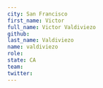 ```yaml
---
city: San Francisco
first_name: Victor
full_name: Victor Valdiviezo
github:
last_name: Valdiviezo
name: valdiviezo
role:
state: CA
team:
twitter:
---
```

